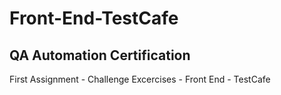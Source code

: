 # Front-End-TestCafe
## QA Automation Certification
First Assignment - Challenge Excercises - Front End - TestCafe

